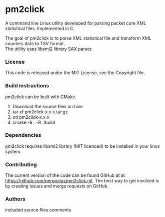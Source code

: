 # pm2click
A command line Linux utility developed for parsing packet core XML statistical files.  Implemented in C.

The goal of pm2click is to parse XML statistical file and transform XML counters data to TSV format.  
The utility uses libxml2 library SAX parser.


### License

This code is released under the MIT License, see the Copyright file.


### Build instructions

pm2click can be built with CMake.

1) Download the source files archive
2) tar xf pm2click-x.x.x.tar.gz
3) cd pm2click-x.x.x
4) cmake -S . -B ./build


### Dependencies

pm2click requires libxml2 library (MIT licenced) to be installed in your linux system.


### Contributing

The current version of the code can be found GitHub at 
at <https://github.com/perpostas/pm2click.git>.  The best way to get involved
is by creating issues and merge requests on GitHub.


### Authors
included source files comments
